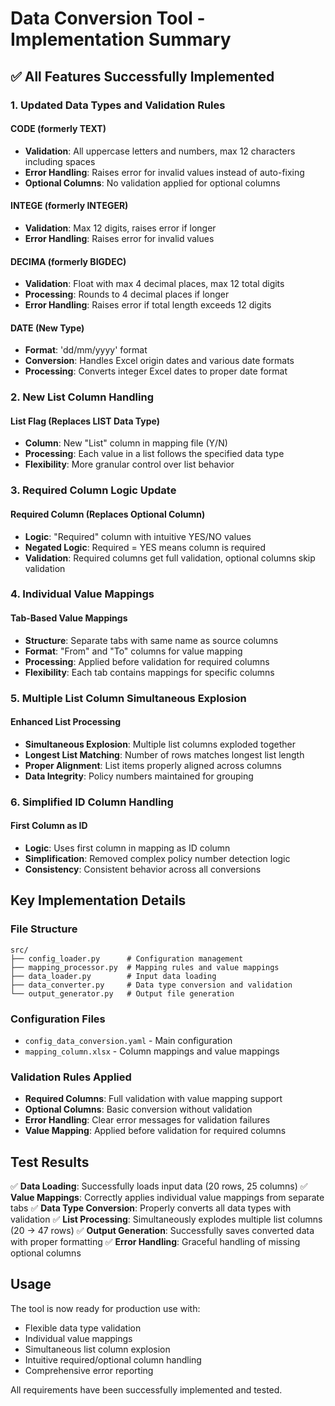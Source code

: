 # Data Conversion Tool - Implementation Summary

## ✅ All Features Successfully Implemented

### 1. Updated Data Types and Validation Rules

#### CODE (formerly TEXT)
- **Validation**: All uppercase letters and numbers, max 12 characters including spaces
- **Error Handling**: Raises error for invalid values instead of auto-fixing
- **Optional Columns**: No validation applied for optional columns

#### INTEGE (formerly INTEGER)  
- **Validation**: Max 12 digits, raises error if longer
- **Error Handling**: Raises error for invalid values

#### DECIMA (formerly BIGDEC)
- **Validation**: Float with max 4 decimal places, max 12 total digits
- **Processing**: Rounds to 4 decimal places if longer
- **Error Handling**: Raises error if total length exceeds 12 digits

#### DATE (New Type)
- **Format**: 'dd/mm/yyyy' format
- **Conversion**: Handles Excel origin dates and various date formats
- **Processing**: Converts integer Excel dates to proper date format

### 2. New List Column Handling

#### List Flag (Replaces LIST Data Type)
- **Column**: New "List" column in mapping file (Y/N)
- **Processing**: Each value in a list follows the specified data type
- **Flexibility**: More granular control over list behavior

### 3. Required Column Logic Update

#### Required Column (Replaces Optional Column)
- **Logic**: "Required" column with intuitive YES/NO values
- **Negated Logic**: Required = YES means column is required
- **Validation**: Required columns get full validation, optional columns skip validation

### 4. Individual Value Mappings

#### Tab-Based Value Mappings
- **Structure**: Separate tabs with same name as source columns
- **Format**: "From" and "To" columns for value mapping
- **Processing**: Applied before validation for required columns
- **Flexibility**: Each tab contains mappings for specific columns

### 5. Multiple List Column Simultaneous Explosion

#### Enhanced List Processing
- **Simultaneous Explosion**: Multiple list columns exploded together
- **Longest List Matching**: Number of rows matches longest list length
- **Proper Alignment**: List items properly aligned across columns
- **Data Integrity**: Policy numbers maintained for grouping

### 6. Simplified ID Column Handling

#### First Column as ID
- **Logic**: Uses first column in mapping as ID column
- **Simplification**: Removed complex policy number detection logic
- **Consistency**: Consistent behavior across all conversions

## Key Implementation Details

### File Structure
```
src/
├── config_loader.py      # Configuration management
├── mapping_processor.py  # Mapping rules and value mappings
├── data_loader.py        # Input data loading
├── data_converter.py     # Data type conversion and validation
└── output_generator.py   # Output file generation
```

### Configuration Files
- `config_data_conversion.yaml` - Main configuration
- `mapping_column.xlsx` - Column mappings and value mappings

### Validation Rules Applied
- **Required Columns**: Full validation with value mapping support
- **Optional Columns**: Basic conversion without validation
- **Error Handling**: Clear error messages for validation failures
- **Value Mapping**: Applied before validation for required columns

## Test Results

✅ **Data Loading**: Successfully loads input data (20 rows, 25 columns)
✅ **Value Mappings**: Correctly applies individual value mappings from separate tabs
✅ **Data Type Conversion**: Properly converts all data types with validation
✅ **List Processing**: Simultaneously explodes multiple list columns (20 → 47 rows)
✅ **Output Generation**: Successfully saves converted data with proper formatting
✅ **Error Handling**: Graceful handling of missing optional columns

## Usage

The tool is now ready for production use with:
- Flexible data type validation
- Individual value mappings
- Simultaneous list column explosion
- Intuitive required/optional column handling
- Comprehensive error reporting

All requirements have been successfully implemented and tested.
